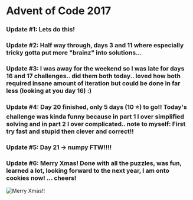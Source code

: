 # Advent of Code 2017

### Update #1: Lets do this!
### Update #2: Half way through, days 3 and 11 where especially tricky gotta put more "brainz" into solutions...
### Update #3: I was away for the weekend so I was late for days 16 and 17 challenges.. did them both today.. loved how both required insane amount of iteration but could be done in far less (looking at you day 16) :)
### Update #4: Day 20 finished, only 5 days (10 :star:) to go!! Today's challenge was kinda funny because in part 1 I over simplified solving and in part 2 I over complicated.. note to myself: First try fast and stupid then clever and correct!!
### Update #5: Day 21 -> numpy FTW!!!!
### Update #6: Merry Xmas! Done with all the puzzles, was fun, learned a lot, looking forward to the next year, I am onto cookies now! ... cheers!
![Merry Xmas!!](https://i.imgur.com/TOVHYFK.jpg)
